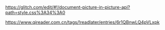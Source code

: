 https://glitch.com/edit/#!/document-picture-in-picture-api?path=style.css%3A34%3A0

https://www.qireader.com.cn/tags/!readlater/entries/6r1QBnwLQ4pVLxpk